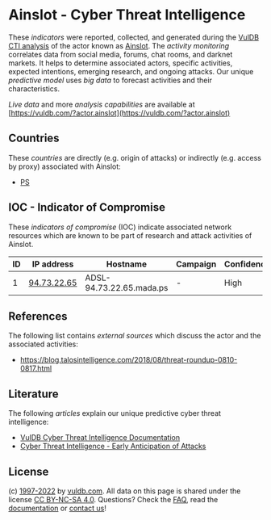 # Ainslot - Cyber Threat Intelligence

These _indicators_ were reported, collected, and generated during the [VulDB CTI analysis](https://vuldb.com/?kb.cti) of the actor known as [Ainslot](https://vuldb.com/?actor.ainslot). The _activity monitoring_ correlates data from social media, forums, chat rooms, and darknet markets. It helps to determine associated actors, specific activities, expected intentions, emerging research, and ongoing attacks. Our unique _predictive model_ uses _big data_ to forecast activities and their characteristics.

_Live data_ and more _analysis capabilities_ are available at [https://vuldb.com/?actor.ainslot](https://vuldb.com/?actor.ainslot)

## Countries

These _countries_ are directly (e.g. origin of attacks) or indirectly (e.g. access by proxy) associated with Ainslot:

* [PS](https://vuldb.com/?country.ps)

## IOC - Indicator of Compromise

These _indicators of compromise_ (IOC) indicate associated network resources which are known to be part of research and attack activities of Ainslot.

ID | IP address | Hostname | Campaign | Confidence
-- | ---------- | -------- | -------- | ----------
1 | [94.73.22.65](https://vuldb.com/?ip.94.73.22.65) | ADSL-94.73.22.65.mada.ps | - | High

## References

The following list contains _external sources_ which discuss the actor and the associated activities:

* https://blog.talosintelligence.com/2018/08/threat-roundup-0810-0817.html

## Literature

The following _articles_ explain our unique predictive cyber threat intelligence:

* [VulDB Cyber Threat Intelligence Documentation](https://vuldb.com/?kb.cti)
* [Cyber Threat Intelligence - Early Anticipation of Attacks](https://www.scip.ch/en/?labs.20201022)

## License

(c) [1997-2022](https://vuldb.com/?kb.changelog) by [vuldb.com](https://vuldb.com/?kb.about). All data on this page is shared under the license [CC BY-NC-SA 4.0](https://creativecommons.org/licenses/by-nc-sa/4.0/). Questions? Check the [FAQ](https://vuldb.com/?kb.faq), read the [documentation](https://vuldb.com/?kb) or [contact us](https://vuldb.com/?contact)!
